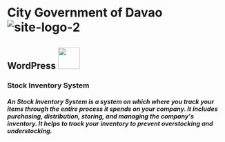 # City Government of Davao ![site-logo-2](https://user-images.githubusercontent.com/121278310/209309993-6ebfdc52-dd2a-4168-82fb-945a0aa465c7.png)

## WordPress <img src="https://user-images.githubusercontent.com/121278310/209311185-7d946f43-0d77-4e61-afdd-2af6828f16c4.png" width="50" height="50" />

### Stock Inventory System
##### An Stock Inventory System is a system on which where you track your items through the entire process it spends on your company. It includes purchasing, distribution, storing, and managing the company's inventory. It helps to track your inventory to prevent overstocking and understocking.
